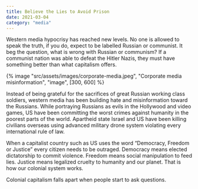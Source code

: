 ```yaml
---
title: Believe the Lies to Avoid Prison
date: 2021-03-04
category: "media"
---
```


Western media hypocrisy has reached new levels. No one is allowed to speak the truth, if you do, expect to be labelled Russian or communist. It beg the question, what is wrong with Russian or communism? If a communist nation was able to defeat the Hitler Nazis, they must have something better than what capitalism offers.

<!-- excerpt -->

{% image "src/assets/images/corporate-media.jpeg", "Corporate media misinformation", "image", [300, 600] %}

Instead of being grateful for the sacrifices of great Russian working class soldiers, western media has been building hate and misinformation toward the Russians. While portraying Russians as evils in the Hollywood and video games, US have been committing the worst crimes against humanity in the poorest parts of the world. Apartheid state Israel and US have been killing civilians overseas using advanced military drone system violating every international rule of law.

When a capitalist country such as US uses the word “Democracy, Freedom or Justice” every citizen needs to be outraged. Democracy means elected dictatorship to commit violence. Freedom means social manipulation to feed lies. Justice means legalized cruelty to humanity and our planet. That is how our colonial system works.

Colonial capitalism falls apart when people start to ask questions.
